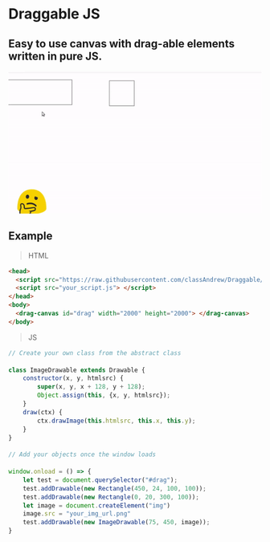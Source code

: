 # Draggable JS
## Easy to use canvas with drag-able elements written in pure JS.

![](https://github.com/classAndrew/Draggable/blob/master/sample.gif)
## Example

>HTML
```html
<head> 
  <script src="https://raw.githubusercontent.com/classAndrew/Draggable/master/draggables.js"> </script>
  <script src="your_script.js"> </script>
</head>
<body>
  <drag-canvas id="drag" width="2000" height="2000"> </drag-canvas>
</body>
```
>JS

```js
// Create your own class from the abstract class

class ImageDrawable extends Drawable {
    constructor(x, y, htmlsrc) {
        super(x, y, x + 128, y + 128);
        Object.assign(this, {x, y, htmlsrc});
    }
    draw(ctx) {
        ctx.drawImage(this.htmlsrc, this.x, this.y);
    }
}

// Add your objects once the window loads

window.onload = () => {
    let test = document.querySelector("#drag");
    test.addDrawable(new Rectangle(450, 24, 100, 100));
    test.addDrawable(new Rectangle(0, 20, 300, 100));
    let image = document.createElement("img")
    image.src = "your_img_url.png"
    test.addDrawable(new ImageDrawable(75, 450, image));
}

```
